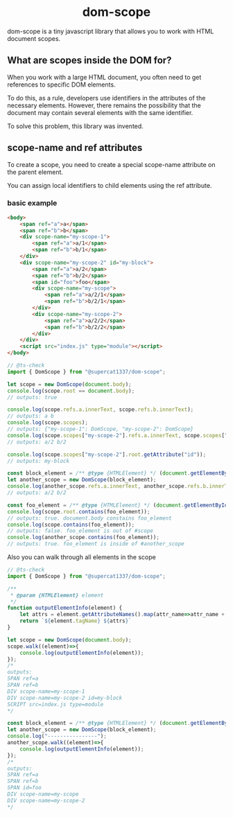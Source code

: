 <h1 align="center">
    dom-scope
</h1>

dom-scope is a tiny javascript library that allows you to work with HTML document scopes. 

## What are scopes inside the DOM for?

When you work with a large HTML document, you often need to get references to specific DOM elements. 

To do this, as a rule, developers use identifiers in the attributes of the necessary elements. However, there remains the possibility that the document may contain several elements with the same identifier. 

To solve this problem, this library was invented.


## scope-name and ref attributes

To create a scope, you need to create a special scope-name attribute on the parent element. 

You can assign local identifiers to child elements using the ref attribute.

### basic example

```html
<body>
    <span ref="a">a</span>
    <span ref="b">b</span>
    <div scope-name="my-scope-1">
        <span ref="a">a/1</span>
        <span ref="b">b/1</span>
    </div>
    <div scope-name="my-scope-2" id="my-block">    
        <span ref="a">a/2</span>
        <span ref="b">b/2</span>
        <span id="foo">foo</span>
        <div scope-name="my-scope">    
            <span ref="a">a/2/1</span>
            <span ref="b">b/2/1</span>
        </div>
        <div scope-name="my-scope-2">    
            <span ref="a">a/2/2</span>
            <span ref="b">b/2/2</span>
        </div>
    </div>
    <script src="index.js" type="module"></script>
</body>
```

```js
// @ts-check
import { DomScope } from "@supercat1337/dom-scope";

let scope = new DomScope(document.body);
console.log(scope.root == document.body);
// outputs: true

console.log(scope.refs.a.innerText, scope.refs.b.innerText);
// outputs: a b
console.log(scope.scopes);
// outputs: {"my-scope-1": DomScope, "my-scope-2": DomScope}
console.log(scope.scopes["my-scope-2"].refs.a.innerText, scope.scopes["my-scope-2"].refs.b.innerText);
// outputs: a/2 b/2

console.log(scope.scopes["my-scope-2"].root.getAttribute("id"));
// outputs: my-block

const block_element = /** @type {HTMLElement} */ (document.getElementById("my-block"));
let another_scope = new DomScope(block_element);
console.log(another_scope.refs.a.innerText, another_scope.refs.b.innerText);
// outputs: a/2 b/2

const foo_element = /** @type {HTMLElement} */ (document.getElementById("foo"));
console.log(scope.root.contains(foo_element));
// outputs: true. document.body constains foo_element
console.log(scope.contains(foo_element));
// outputs: false. foo_element is out of #scope
console.log(another_scope.contains(foo_element));
// outputs: true. foo_element is inside of #another_scope
```

Also you can walk through all elements in the scope 
```js
// @ts-check
import { DomScope } from "@supercat1337/dom-scope";

/**
 * @param {HTMLElement} element 
 */
function outputElementInfo(element) {
    let attrs = element.getAttributeNames().map(attr_name=>attr_name + "=" + element.getAttribute(attr_name)).join(" ");
    return `${element.tagName} ${attrs}`
}

let scope = new DomScope(document.body);
scope.walk((element)=>{
    console.log(outputElementInfo(element));
});
/*
outputs:
SPAN ref=a
SPAN ref=b
DIV scope-name=my-scope-1
DIV scope-name=my-scope-2 id=my-block
SCRIPT src=index.js type=module
*/

const block_element = /** @type {HTMLElement} */ (document.getElementById("my-block"));
let another_scope = new DomScope(block_element);
console.log("----------------");
another_scope.walk((element)=>{
    console.log(outputElementInfo(element));
});
/*
outputs:
SPAN ref=a
SPAN ref=b
SPAN id=foo
DIV scope-name=my-scope
DIV scope-name=my-scope-2
*/
```
